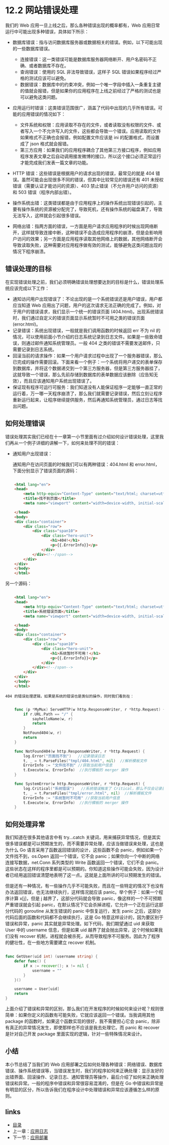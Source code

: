 <!-- {% raw %} -->
# 12.2 网站错误处理

我们的 Web 应用一旦上线之后，那么各种错误出现的概率都有，Web 应用日常运行中可能出现多种错误，具体如下所示：

- 数据库错误：指与访问数据库服务器或数据相关的错误。例如，以下可能出现的一些数据库错误。

  - 连接错误：这一类错误可能是数据库服务器网络断开、用户名密码不正确、或者数据库不存在。
  - 查询错误：使用的 SQL 非法导致错误，这样子 SQL 错误如果程序经过严格的测试应该可以避免。
  - 数据错误：数据库中的约束冲突，例如一个唯一字段中插入一条重复主键的值就会报错，但是如果你的应用程序在上线之前经过了严格的测试也是可以避免这类问题。
- 应用运行时错误：这类错误范围很广，涵盖了代码中出现的几乎所有错误。可能的应用错误的情况如下：

  - 文件系统和权限：应用读取不存在的文件，或者读取没有权限的文件、或者写入一个不允许写入的文件，这些都会导致一个错误。应用读取的文件如果格式不正确也会报错，例如配置文件应该是 ini 的配置格式，而设置成了 json 格式就会报错。
  - 第三方应用：如果我们的应用程序耦合了其他第三方接口程序，例如应用程序发表文章之后自动调用接发微博的接口，所以这个接口必须正常运行才能完成我们发表一篇文章的功能。

- HTTP 错误：这些错误是根据用户的请求出现的错误，最常见的就是 404 错误。虽然可能会出现很多不同的错误，但其中比较常见的错误还有 401 未授权错误（需要认证才能访问的资源）、403 禁止错误（不允许用户访问的资源）和 503 错误（程序内部出错）。
- 操作系统出错：这类错误都是由于应用程序上的操作系统出现错误引起的，主要有操作系统的资源被分配完了，导致死机，还有操作系统的磁盘满了，导致无法写入，这样就会引起很多错误。
- 网络出错：指两方面的错误，一方面是用户请求应用程序的时候出现网络断开，这样就导致连接中断，这种错误不会造成应用程序的崩溃，但是会影响用户访问的效果；另一方面是应用程序读取其他网络上的数据，其他网络断开会导致读取失败，这种需要对应用程序做有效的测试，能够避免这类问题出现的情况下程序崩溃。

## 错误处理的目标

在实现错误处理之前，我们必须明确错误处理想要达到的目标是什么，错误处理系统应该完成以下工作：

- 通知访问用户出现错误了：不论出现的是一个系统错误还是用户错误，用户都应当知道 Web 应用出了问题，用户的这次请求无法正确的完成了。例如，对于用户的错误请求，我们显示一个统一的错误页面 (404.html)。出现系统错误时，我们通过自定义的错误页面显示系统暂时不可用之类的错误页面 (error.html)。
- 记录错误：系统出现错误，一般就是我们调用函数的时候返回 err 不为 nil 的情况，可以使用前面小节介绍的日志系统记录到日志文件。如果是一些致命错误，则通过邮件通知系统管理员。一般 404 之类的错误不需要发送邮件，只需要记录到日志系统。
- 回滚当前的请求操作：如果一个用户请求过程中出现了一个服务器错误，那么已完成的操作需要回滚。下面来看一个例子：一个系统将用户递交的表单保存到数据库，并将这个数据递交到一个第三方服务器，但是第三方服务器挂了，这就导致一个错误，那么先前存储到数据库的表单数据应该删除（应告知无效），而且应该通知用户系统出现错误了。
- 保证现有程序可运行可服务：我们知道没有人能保证程序一定能够一直正常的运行着，万一哪一天程序崩溃了，那么我们就需要记录错误，然后立刻让程序重新运行起来，让程序继续提供服务，然后再通知系统管理员，通过日志等找出问题。

## 如何处理错误

错误处理其实我们已经在十一章第一小节里面有过介绍如何设计错误处理，这里我们再从一个例子详细的讲解一下，如何来处理不同的错误：

- 通知用户出现错误：

    通知用户在访问页面的时候我们可以有两种错误：404.html 和 error.html，下面分别显示了错误页面的源码：

```html

    <html lang="en">
    <head>
        <meta http-equiv="Content-Type" content="text/html; charset=utf-8">
        <title>找不到页面</title>
        <meta name="viewport" content="width=device-width, initial-scale=1.0">

    </head>
    <body>
    <div class="container">
        <div class="row">
            <div class="span10">
                <div class="hero-unit">
                    <h1>404!</h1>
                    <p>{{.ErrorInfo}}</p>
                </div>
            </div><!--/span-->
        </div>
    </div>
    </body>
    </html>
```

另一个源码：

```html

    <html lang="en">
    <head>
        <meta http-equiv="Content-Type" content="text/html; charset=utf-8">
        <title>系统错误页面</title>
        <meta name="viewport" content="width=device-width, initial-scale=1.0">

    </head>
    <body>
    <div class="container">
        <div class="row">
            <div class="span10">
                <div class="hero-unit">
                    <h1>系统暂时不可用！</h1>
                    <p>{{.ErrorInfo}}</p>
                </div>
            </div><!--/span-->
        </div>
    </div>
    </body>
    </html>

```
    404 的错误处理逻辑，如果是系统的错误也是类似的操作，同时我们看到在：

```Go

    func (p *MyMux) ServeHTTP(w http.ResponseWriter, r *http.Request) {
        if r.URL.Path == "/" {
            sayhelloName(w, r)
            return
        }
        NotFound404(w, r)
        return
    }

    func NotFound404(w http.ResponseWriter, r *http.Request) {
        log.Error("页面找不到")   //记录错误日志
        t, _ = t.ParseFiles("tmpl/404.html", nil)  //解析模板文件
        ErrorInfo := "文件找不到" //获取当前用户信息
        t.Execute(w, ErrorInfo)  //执行模板的 merger 操作
    }

    func SystemError(w http.ResponseWriter, r *http.Request) {
        log.Critical("系统错误")   //系统错误触发了 Critical，那么不仅会记录日志还会发送邮件
        t, _ = t.ParseFiles("tmpl/error.html", nil)  //解析模板文件
        ErrorInfo := "系统暂时不可用" //获取当前用户信息
        t.Execute(w, ErrorInfo)  //执行模板的 merger 操作
    }

```
## 如何处理异常
我们知道在很多其他语言中有 try...catch 关键词，用来捕获异常情况，但是其实很多错误都是可以预期发生的，而不需要异常处理，应该当做错误来处理，这也是为什么 Go 语言采用了函数返回错误的设计，这些函数不会 panic，例如如果一个文件找不到，os.Open 返回一个错误，它不会 panic；如果你向一个中断的网络连接写数据，net.Conn 系列类型的 Write 函数返回一个错误，它们不会 panic。这些状态在这样的程序里都是可以预期的。你知道这些操作可能会失败，因为设计者已经用返回错误清楚地表明了这一点。这就是上面所讲的可以预期发生的错误。

但是还有一种情况，有一些操作几乎不可能失败，而且在一些特定的情况下也没有办法返回错误，也无法继续执行，这样情况就应该 panic。举个例子：如果一个程序计算 x[j]，但是 j 越界了，这部分代码就会导致 panic，像这样的一个不可预期严重错误就会引起 panic，在默认情况下它会杀掉进程，它允许一个正在运行这部分代码的 goroutine 从发生错误的 panic 中恢复运行，发生 panic 之后，这部分代码后面的函数和代码都不会继续执行，这是 Go 特意这样设计的，因为要区别于错误和异常，panic 其实就是异常处理。如下代码，我们期望通过 uid 来获取 User 中的 username 信息，但是如果 uid 越界了就会抛出异常，这个时候如果我们没有 recover 机制，进程就会被杀死，从而导致程序不可服务。因此为了程序的健壮性，在一些地方需要建立 recover 机制。
```Go

func GetUser(uid int) (username string) {
    defer func() {
        if x := recover(); x != nil {
            username = ""
        }
    }()

    username = User[uid]
    return
}
```
上面介绍了错误和异常的区别，那么我们在开发程序的时候如何来设计呢？规则很简单：如果你定义的函数有可能失败，它就应该返回一个错误。当我调用其他 package 的函数时，如果这个函数实现的很好，我不需要担心它会 panic，除非有真正的异常情况发生，即使那样也不应该是我去处理它。而 panic 和 recover 是针对自己开发 package 里面实现的逻辑，针对一些特殊情况来设计。

## 小结
本小节总结了当我们的 Web 应用部署之后如何处理各种错误：网络错误、数据库错误、操作系统错误等，当错误发生时，我们的程序如何来正确处理：显示友好的出错界面、回滚操作、记录日志、通知管理员等操作，最后介绍了如何来正确处理错误和异常。一般的程序中错误和异常很容易混淆的，但是在 Go 中错误和异常是有明显的区分，所以告诉我们在程序设计中处理错误和异常应该遵循怎么样的原则。
## links
   * [目录](<preface.md>)
   * 上一章：[应用日志](<12.1.md>)
   * 下一节：[应用部署](<12.3.md>)
<!-- {% endraw %} -->
